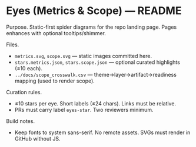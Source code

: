 <!-- status: stub; target: 150+ words -->
# Eyes (Metrics & Scope) — README

Purpose.  Static-first spider diagrams for the repo landing page.  Pages enhances with optional tooltips/shimmer.  

Files.
- `metrics.svg`, `scope.svg` — static images committed here.
- `stars.metrics.json`, `stars.scope.json` — optional curated highlights (≤10 each).
- `../docs/scope_crosswalk.csv` — theme→layer→artifact→readiness mapping (used to render scope).

Curation rules.
- ≤10 stars per eye.  Short labels (≤24 chars).  Links must be relative.
- PRs must carry label `eyes-star`.  Two reviewers minimum.

Build notes.
- Keep fonts to system sans-serif.  No remote assets.  SVGs must render in GitHub without JS.

